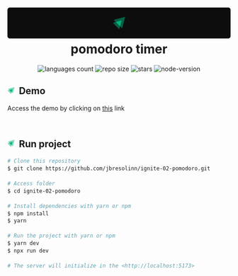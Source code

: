 <h1 align="center">
    <img alt="pomodoro-timer" title="pomodoro-timer" src=".docs/header.png" width="900px" />
    pomodoro timer
</h1>
<p align="center">
 <img alt="languages count" src="https://img.shields.io/github/languages/count/jbresolinn/ignite-02-pomodoro?color=00875F"/>
  <img alt="repo size" src="https://img.shields.io/github/repo-size/jbresolinn/ignite-02-pomodoro?color=00875F">
  <img alt="stars" src="https://img.shields.io/github/stars/jbresolinn/ignite-02-pomodoro?color=00875F">
  <img alt="node-version" src="https://img.shields.io/badge/node-16.17.0-00875F">
</p>

## <img src=".docs/label.svg" width="16px">&nbsp; Demo
Access the demo by clicking on <a target="_blank" href="https://pomodoro-timer-blond.vercel.app/">this</a> link

<br />

## <img src=".docs/label.svg" width="16px">&nbsp; Run project
```bash
# Clone this repository
$ git clone https://github.com/jbresolinn/ignite-02-pomodoro.git

# Access folder
$ cd ignite-02-pomodoro

# Install dependencies with yarn or npm
$ npm install
$ yarn

# Run the project with yarn or npm
$ yarn dev
$ npx run dev

# The server will initialize in the <http://localhost:5173>
```